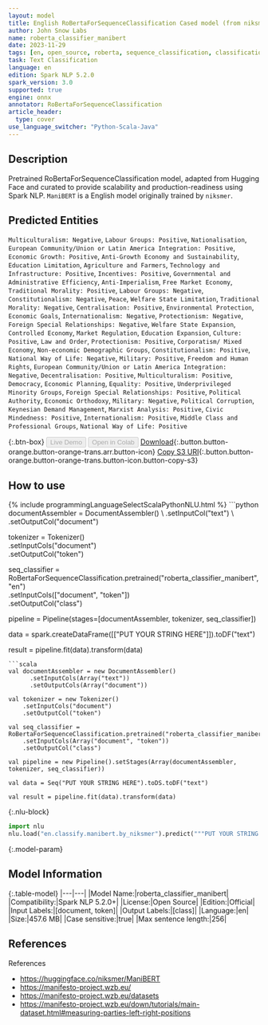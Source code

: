 ```yaml
---
layout: model
title: English RoBertaForSequenceClassification Cased model (from niksmer)
author: John Snow Labs
name: roberta_classifier_manibert
date: 2023-11-29
tags: [en, open_source, roberta, sequence_classification, classification, onnx]
task: Text Classification
language: en
edition: Spark NLP 5.2.0
spark_version: 3.0
supported: true
engine: onnx
annotator: RoBertaForSequenceClassification
article_header:
  type: cover
use_language_switcher: "Python-Scala-Java"
---
```


## Description

Pretrained RoBertaForSequenceClassification model, adapted from Hugging Face and curated to provide scalability and production-readiness using Spark NLP. `ManiBERT` is a English model originally trained by `niksmer`.

## Predicted Entities

`Multiculturalism: Negative`, `Labour Groups: Positive`, `Nationalisation`, `European Community/Union or Latin America Integration: Positive`, `Economic Growth: Positive`, `Anti-Growth Economy and Sustainability`, `Education Limitation`, `Agriculture and Farmers`, `Technology and Infrastructure: Positive`, `Incentives: Positive`, `Governmental and Administrative Efficiency`, `Anti-Imperialism`, `Free Market Economy`, `Traditional Morality: Positive`, `Labour Groups: Negative`, `Constitutionalism: Negative`, `Peace`, `Welfare State Limitation`, `Traditional Morality: Negative`, `Centralisation: Positive`, `Environmental Protection`, `Economic Goals`, `Internationalism: Negative`, `Protectionism: Negative`, `Foreign Special Relationships: Negative`, `Welfare State Expansion`, `Controlled Economy`, `Market Regulation`, `Education Expansion`, `Culture: Positive`, `Law and Order`, `Protectionism: Positive`, `Corporatism/ Mixed Economy`, `Non-economic Demographic Groups`, `Constitutionalism: Positive`, `National Way of Life: Negative`, `Military: Positive`, `Freedom and Human Rights`, `European Community/Union or Latin America Integration: Negative`, `Decentralisation: Positive`, `Multiculturalism: Positive`, `Democracy`, `Economic Planning`, `Equality: Positive`, `Underprivileged Minority Groups`, `Foreign Special Relationships: Positive`, `Political Authority`, `Economic Orthodoxy`, `Military: Negative`, `Political Corruption`, `Keynesian Demand Management`, `Marxist Analysis: Positive`, `Civic Mindedness: Positive`, `Internationalism: Positive`, `Middle Class and Professional Groups`, `National Way of Life: Positive`

{:.btn-box}
<button class="button button-orange" disabled>Live Demo</button>
<button class="button button-orange" disabled>Open in Colab</button>
[Download](https://s3.amazonaws.com/auxdata.johnsnowlabs.com/public/models/roberta_classifier_manibert_en_5.2.0_3.0_1701228479635.zip){:.button.button-orange.button-orange-trans.arr.button-icon}
[Copy S3 URI](s3://auxdata.johnsnowlabs.com/public/models/roberta_classifier_manibert_en_5.2.0_3.0_1701228479635.zip){:.button.button-orange.button-orange-trans.button-icon.button-copy-s3}

## How to use



<div class="tabs-box" markdown="1">
{% include programmingLanguageSelectScalaPythonNLU.html %}
```python
documentAssembler = DocumentAssembler() \
    .setInputCol("text") \
    .setOutputCol("document")

tokenizer = Tokenizer() \
    .setInputCols("document") \
    .setOutputCol("token")

seq_classifier = RoBertaForSequenceClassification.pretrained("roberta_classifier_manibert","en") \
    .setInputCols(["document", "token"]) \
    .setOutputCol("class")

pipeline = Pipeline(stages=[documentAssembler, tokenizer, seq_classifier])

data = spark.createDataFrame([["PUT YOUR STRING HERE"]]).toDF("text")

result = pipeline.fit(data).transform(data)
```
```scala
val documentAssembler = new DocumentAssembler()
      .setInputCols(Array("text"))
      .setOutputCols(Array("document"))

val tokenizer = new Tokenizer()
    .setInputCols("document")
    .setOutputCol("token")

val seq_classifier = RoBertaForSequenceClassification.pretrained("roberta_classifier_manibert","en")
    .setInputCols(Array("document", "token"))
    .setOutputCol("class")

val pipeline = new Pipeline().setStages(Array(documentAssembler, tokenizer, seq_classifier))

val data = Seq("PUT YOUR STRING HERE").toDS.toDF("text")

val result = pipeline.fit(data).transform(data)
```

{:.nlu-block}
```python
import nlu
nlu.load("en.classify.manibert.by_niksmer").predict("""PUT YOUR STRING HERE""")
```
</div>

{:.model-param}
## Model Information

{:.table-model}
|---|---|
|Model Name:|roberta_classifier_manibert|
|Compatibility:|Spark NLP 5.2.0+|
|License:|Open Source|
|Edition:|Official|
|Input Labels:|[document, token]|
|Output Labels:|[class]|
|Language:|en|
|Size:|457.6 MB|
|Case sensitive:|true|
|Max sentence length:|256|

## References

References

- https://huggingface.co/niksmer/ManiBERT
- https://manifesto-project.wzb.eu/
- https://manifesto-project.wzb.eu/datasets
- https://manifesto-project.wzb.eu/down/tutorials/main-dataset.html#measuring-parties-left-right-positions